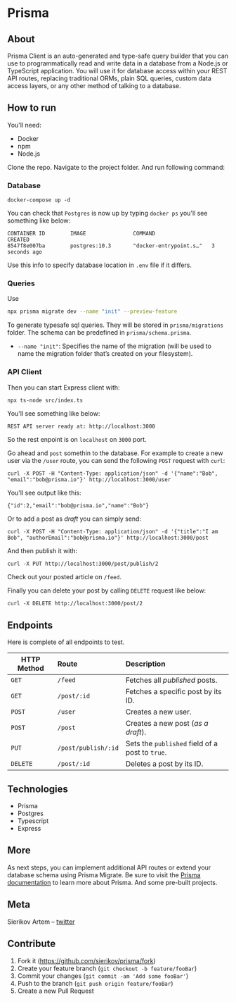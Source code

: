 # Prisma

## About

Prisma Client is an auto-generated and type-safe query builder that you
can use to programmatically read and write data in a database from a
Node.js or TypeScript application. You will use it for database
access within your REST API routes, replacing traditional ORMs, plain
SQL queries, custom data access layers, or any other method of talking
to a database.

## How to run

You'll need:

- Docker
- npm
- Node.js

Clone the repo. Navigate to the project folder. And run following command:

### Database

```docker
docker-compose up -d
```

You can check that `Postgres` is now up by typing `docker ps` you'll see
something like below:

```text
CONTAINER ID        IMAGE               COMMAND                  CREATED
8547f8e007ba        postgres:10.3       "docker-entrypoint.s…"   3 seconds ago 
```

Use this info to specify database location in `.env` file if it differs.

### Queries

Use

```bash
npx prisma migrate dev --name "init" --preview-feature
```

To generate typesafe sql queries. They will be stored in `prisma/migrations` folder.
The schema can be predefined in `prisma/schema.prisma`.

- `--name "init"`: Specifies the name of the migration (will be used to name the migration folder that’s created on your filesystem).

### API Client

Then you can start Express client with:

```bash
npx ts-node src/index.ts
```

You'll see something like below:

```text
REST API server ready at: http://localhost:3000
```

So the rest enpoint is on `localhost` on `3000` port.

Go ahead and `post` somethin to the database. For example to create a new user via the `/user` route, you can send the following `POST` request with `curl`:

```curl
curl -X POST -H "Content-Type: application/json" -d '{"name":"Bob", "email":"bob@prisma.io"}' http://localhost:3000/user
```

You'll see output like this:

```text
{"id":2,"email":"bob@prisma.io","name":"Bob"}
```

Or to add a post as *draft* you can simply send:

```curl
curl -X POST -H "Content-Type: application/json" -d '{"title":"I am Bob", "authorEmail":"bob@prisma.io"}' http://localhost:3000/post
```

And then publish it with:

```curl
curl -X PUT http://localhost:3000/post/publish/2
```

Check out your posted article on `/feed`.

Finally you can delete your post by calling `DELETE` request like below:

```curl
curl -X DELETE http://localhost:3000/post/2
```

## Endpoints

Here is complete of all endpoints to test.

| HTTP Method   | Route               | Description                                     |
| ------------- |:------------------- | :---------------------------------------------- |
| `GET`         | `/feed`             | Fetches all *published* posts.                  |
| `GET`         | `/post/:id`         | Fetches a specific post by its ID.              |
| `POST`        | `/user`             | Creates a new user.                             |
| `POST`        | `/post`             | Creates a new post (*as a draft*).              |
| `PUT`         | `/post/publish/:id` | Sets the `published` field of a post to `true`. |
| `DELETE`      | `/post/:id`         | Deletes a post by its ID.                       |

## Technologies

- Prisma
- Postgres
- Typescript
- Express

## More

As next steps, you can implement additional API routes or extend your database schema using
Prisma Migrate. Be sure to visit the [Prisma documentation](https://www.prisma.io/docs)
to learn more about Prisma. And some pre-built projects.

## Meta

Sierikov Artem – [twitter](https://twitter.com/sierikov_)

## Contribute

1. Fork it (<https://github.com/sierikov/prisma/fork>)
1. Create your feature branch (`git checkout -b feature/fooBar`)
1. Commit your changes (`git commit -am 'Add some fooBar'`)
1. Push to the branch (`git push origin feature/fooBar`)
1. Create a new Pull Request
